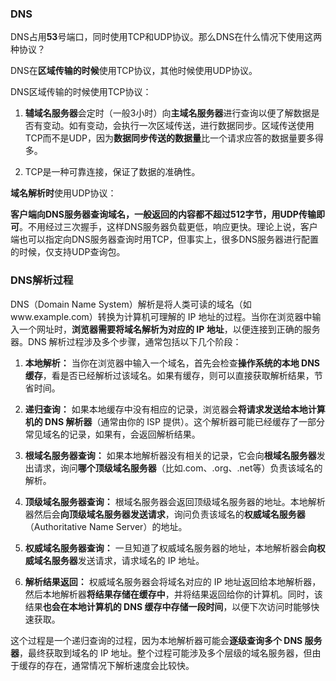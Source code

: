 ### DNS

DNS占用**53**号端口，同时使用TCP和UDP协议。那么DNS在什么情况下使用这两种协议？

DNS在**区域传输的时候**使用TCP协议，其他时候使用UDP协议。

DNS区域传输的时候使用TCP协议：

1. **辅域名服务器**会定时（一般3小时）向**主域名服务器**进行查询以便了解数据是否有变动。如有变动，会执行一次区域传送，进行数据同步。区域传送使用TCP而不是UDP，因为**数据同步传送的数据量**比一个请求应答的数据量要多得多。

2. TCP是一种可靠连接，保证了数据的准确性。

**域名解析时**使用UDP协议：

**客户端向DNS服务器查询域名，一般返回的内容都不超过512字节，用UDP传输即可**。不用经过三次握手，这样DNS服务器负载更低，响应更快。理论上说，客户端也可以指定向DNS服务器查询时用TCP，但事实上，很多DNS服务器进行配置的时候，仅支持UDP查询包。

### DNS解析过程

DNS（Domain Name System）解析是将人类可读的域名（如www.example.com）转换为计算机可理解的 IP 地址的过程。当你在浏览器中输入一个网址时，**浏览器需要将域名解析为对应的 IP 地址**，以便连接到正确的服务器。DNS 解析过程涉及多个步骤，通常包括以下几个阶段：

1. **本地解析：**
   当你在浏览器中输入一个域名，首先会检查**操作系统的本地 DNS 缓存**，看是否已经解析过该域名。如果有缓存，则可以直接获取解析结果，节省时间。

2. **递归查询：**
   如果本地缓存中没有相应的记录，浏览器会**将请求发送给本地计算机的 DNS 解析器**（通常由你的 ISP 提供）。这个解析器可能已经缓存了一部分常见域名的记录，如果有，会返回解析结果。

3. **根域名服务器查询：**
   如果本地解析器没有相关的记录，它会向**根域名服务器**发出请求，询问**哪个顶级域名服务器**（比如.com、.org、.net等）负责该域名的解析。

4. **顶级域名服务器查询：**
   根域名服务器会返回顶级域名服务器的地址。本地解析器然后会**向顶级域名服务器发送请求**，询问负责该域名的**权威域名服务器**（Authoritative Name Server）的地址。

5. **权威域名服务器查询：**
   一旦知道了权威域名服务器的地址，本地解析器会**向权威域名服务器**发送请求，请求域名的 IP 地址。

6. **解析结果返回：**
   权威域名服务器会将域名对应的 IP 地址返回给本地解析器，然后本地解析器**将结果存储在缓存中**，并将结果返回给你的计算机。同时，该结果**也会在本地计算机的 DNS 缓存中存储一段时间**，以便下次访问时能够快速获取。

这个过程是一个递归查询的过程，因为本地解析器可能会**逐级查询多个 DNS 服务器**，最终获取到域名的 IP 地址。整个过程可能涉及多个层级的域名服务器，但由于缓存的存在，通常情况下解析速度会比较快。